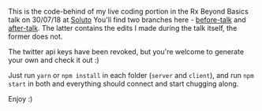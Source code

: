 This is the code-behind of my live coding portion in the Rx Beyond Basics talk on 30/07/18 at [Soluto](https://www.solutotlv.com/)
You'll find two branches here - 
[before-talk](https://github.com/AvivRubys/rx-beyond-basics/tree/before-talk) and 
[after-talk](https://github.com/AvivRubys/rx-beyond-basics/tree/after-talk). The latter contains the edits I made during the talk itself, the former does not.

The twitter api keys have been revoked, but you're welcome to generate your own and check it out :)

Just run `yarn` or `npm install` in each folder (`server` and `client`), and run `npm start` in both and everything should connect and start chugging along.

Enjoy :)